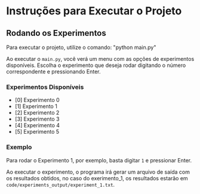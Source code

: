 # Instruções para Executar o Projeto

## Rodando os Experimentos

Para executar o projeto, utilize o comando:
"python main.py"

Ao executar o `main.py`, você verá um menu com as opções de experimentos disponíveis.
Escolha o experimento que deseja rodar digitando o número correspondente e pressionando Enter.

### Experimentos Disponíveis

- [0] Experimento 0
- [1] Experimento 1
- [2] Experimento 2
- [3] Experimento 3
- [4] Experimento 4
- [5] Experimento 5

### Exemplo

Para rodar o Experimento 1, por exemplo, basta digitar `1` e pressionar Enter.

Ao executar o experimento, o programa irá gerar um arquivo de saída com os resultados obtidos, no caso do exerimento_1, os resultados estarão em `code/experiments_output/experiment_1.txt`.

